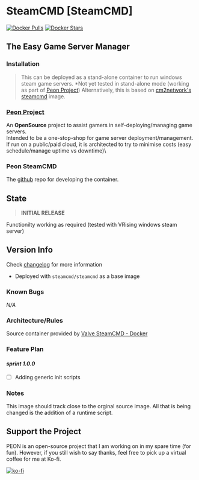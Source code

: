 # SteamCMD [SteamCMD]

[![Docker Pulls](https://img.shields.io/docker/pulls/umlatt/steamcmd.svg)](https://hub.docker.com/r/umlatt/steamcmd)
[![Docker Stars](https://img.shields.io/docker/stars/umlatt/steamcmd.svg)](https://hub.docker.com/r/umlatt/steamcmd)

## The Easy Game Server Manager

### Installation

> This can be deployed as a stand-alone container to run windows steam game servers. *Not yet tested in stand-alone mode (working as part of [Peon Project](https://github.com/the-peon-project/peon))
> Alternatively, this is based on [cm2network's steamcmd](https://hub.docker.com/r/cm2network/steamcmd) image.

### [Peon Project](https://github.com/the-peon-project/peon)

An **OpenSource** project to assist gamers in self-deploying/managing game servers.\
Intended to be a one-stop-shop for game server deployment/management.\
If run on a public/paid cloud, it is architected to try to minimise costs (easy schedule/manage uptime vs downtime)\

### Peon SteamCMD

The [github](https://github.com/the-peon-project/peon-wartable/tree/master/containers/steamcmd) repo for developing the container.

## State

> **INITIAL RELEASE**

Functionilty working as required (tested with VRising windows steam server)

## Version Info

Check [changelog](https://github.com/the-peon-project/peon-wartable/blob/master/containers/steamcmd/changelog.md) for more information

- Deployed with ``steamcmd/steamcmd`` as a base image

### Known Bugs

*N/A*

### Architecture/Rules

Source container provided by [Valve SteamCMD - Docker](https://developer.valvesoftware.com/wiki/SteamCMD#Docker)

### Feature Plan

#### *sprint 1.0.0*

- [ ] Adding generic init scripts

### Notes

This image should track close to the orginal source image. All that is being changed is the addition of a runtime script.

## Support the Project

PEON is an open-source project that I am working on in my spare time (for fun).
However, if you still wish to say thanks, feel free to pick up a virtual coffee for me at Ko-fi.

[![ko-fi](https://ko-fi.com/img/githubbutton_sm.svg)](https://ko-fi.com/K3K567ILJ)